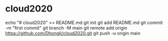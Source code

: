 # cloud2020
echo "# cloud2020" >> README.md
git init
git add README.md
git commit -m "first commit"
git branch -M main
git remote add origin https://github.com/Dhongli/cloud2020.git
git push -u origin main
